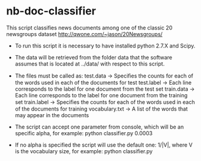 nb-doc-classifier
=================

This script classifies news documents among one of the classic 20 newsgroups dataset
http://qwone.com/~jason/20Newsgroups/

- To run this script it is necessary to have installed python 2.7.X and Scipy.

- The data will be retrieved from the folder data that the software assumes that
  is located at ../data/ with respect to this script.

- The files must be called as:
	test.data      -> Speciﬁes the counts for each of the words used in each of the documents for test
	test.label     -> Each line corresponds to the label for one document from the test set
	train.data     -> Each line corresponds to the label for one document from the training set
	train.label    -> Speciﬁes the counts for each of the words used in each of the documents for training
	vocabulary.txt -> A list of the words that may appear in the documents

- The script can accept one parameter from console, which will be an specific alpha, for example:
	python classifier.py 0.0003

- If no alpha is specified the script will use the default one: 1/|V|, where V is the vocabulary size,
  for example:
  	python classifier.py